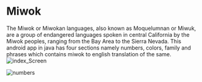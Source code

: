 # Miwok
The Miwok or Miwokan languages, also known as Moquelumnan or Miwuk, are a group of endangered languages spoken in central California by the Miwok peoples, ranging from the Bay Area to the Sierra Nevada.
This android app in java has four sections namely numbers, colors, family and phrases which contains miwok to english translation of the same.
![index_Screen](https://user-images.githubusercontent.com/60778999/106641075-d0651d80-65ac-11eb-9d7e-93943b72876e.jpg)

![numbers](https://user-images.githubusercontent.com/60778999/106641097-d65afe80-65ac-11eb-9dc8-4e4380f13c26.jpg)
